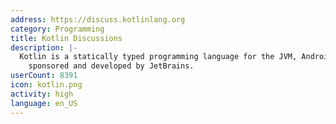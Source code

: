 ```yaml
---
address: https://discuss.kotlinlang.org
category: Programming
title: Kotlin Discussions
description: |-
  Kotlin is a statically typed programming language for the JVM, Android and the browser
    sponsored and developed by JetBrains.
userCount: 8391
icon: kotlin.png
activity: high
language: en_US
---
```

